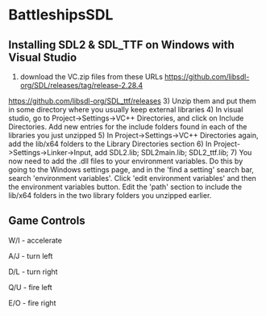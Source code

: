 # BattleshipsSDL
## Installing SDL2 & SDL_TTF on Windows with Visual Studio

1) download the VC.zip files from these URLs
https://github.com/libsdl-org/SDL/releases/tag/release-2.28.4

https://github.com/libsdl-org/SDL_ttf/releases
3) Unzip them and put them in some directory where you usually keep external libraries
4) In visual studio, go to Project->Settings->VC++ Directories, and click on Include Directories. Add new entries for the include folders found in each of the libraries you just unzipped
5) In Project->Settings->VC++ Directories again, add the lib/x64 folders to the Library Directories section
6) In Project->Settings->Linker->Input, add SDL2.lib; SDL2main.lib; SDL2_ttf.lib;
7) You now need to add the .dll files to your environment variables. Do this by going to the Windows settings page, and in the 'find a setting' search bar, search 'environment variables'. Click 'edit environment variables' and then the environment variables button.
Edit the 'path' section to include the lib/x64 folders in the two library folders you unzipped earlier. 

## Game Controls
W/I - accelerate

A/J - turn left

D/L - turn right

Q/U - fire left

E/O - fire right
